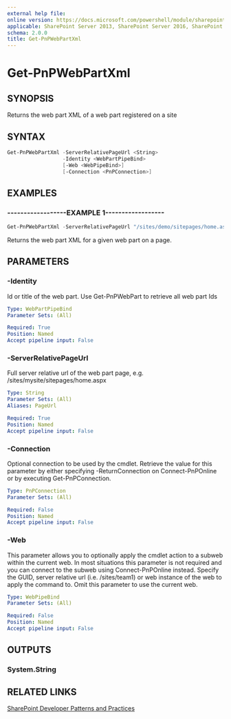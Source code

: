 ```yaml
---
external help file:
online version: https://docs.microsoft.com/powershell/module/sharepoint-pnp/get-pnpwebpartxml
applicable: SharePoint Server 2013, SharePoint Server 2016, SharePoint Server 2019, SharePoint Online
schema: 2.0.0
title: Get-PnPWebPartXml
---
```


# Get-PnPWebPartXml

## SYNOPSIS
Returns the web part XML of a web part registered on a site

## SYNTAX 

```powershell
Get-PnPWebPartXml -ServerRelativePageUrl <String>
                  -Identity <WebPartPipeBind>
                  [-Web <WebPipeBind>]
                  [-Connection <PnPConnection>]
```

## EXAMPLES

### ------------------EXAMPLE 1------------------
```powershell
Get-PnPWebPartXml -ServerRelativePageUrl "/sites/demo/sitepages/home.aspx" -Identity a2875399-d6ff-43a0-96da-be6ae5875f82
```

Returns the web part XML for a given web part on a page.

## PARAMETERS

### -Identity
Id or title of the web part. Use Get-PnPWebPart to retrieve all web part Ids

```yaml
Type: WebPartPipeBind
Parameter Sets: (All)

Required: True
Position: Named
Accept pipeline input: False
```

### -ServerRelativePageUrl
Full server relative url of the web part page, e.g. /sites/mysite/sitepages/home.aspx

```yaml
Type: String
Parameter Sets: (All)
Aliases: PageUrl

Required: True
Position: Named
Accept pipeline input: False
```

### -Connection
Optional connection to be used by the cmdlet. Retrieve the value for this parameter by either specifying -ReturnConnection on Connect-PnPOnline or by executing Get-PnPConnection.

```yaml
Type: PnPConnection
Parameter Sets: (All)

Required: False
Position: Named
Accept pipeline input: False
```

### -Web
This parameter allows you to optionally apply the cmdlet action to a subweb within the current web. In most situations this parameter is not required and you can connect to the subweb using Connect-PnPOnline instead. Specify the GUID, server relative url (i.e. /sites/team1) or web instance of the web to apply the command to. Omit this parameter to use the current web.

```yaml
Type: WebPipeBind
Parameter Sets: (All)

Required: False
Position: Named
Accept pipeline input: False
```

## OUTPUTS

### System.String

## RELATED LINKS

[SharePoint Developer Patterns and Practices](https://aka.ms/sppnp)